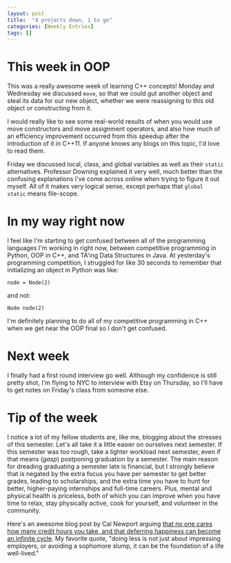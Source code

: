 ```yaml
---
layout: post
title:  "4 projects down, 1 to go"
categories: [Weekly Entries]
tags: []
---
```

# This week in OOP

This was a really awesome week of learning C++ concepts! Monday and Wednesday we discussed `move`, so that we could gut another object and steal its data for our new object, whether we were reassigning to this old object or constructing from it. 

I would really like to see some real-world results of when you would use move constructors and move assignment operators, and also how much of an efficiency improvement occurred from this speedup after the introduction of it in C++11. If anyone knows any blogs on this topic, I'd love to read them.

Friday we discussed local, class, and global variables as well as their `static` alternatives. Professor Downing explained it very well, much better than the confusing explanations I've come across online when trying to figure it out myself. All of it makes very logical sense, except perhaps that `global static` means file-scope.

# In my way right now

I feel like I'm starting to get confused between all of the programming languages I'm working in right now, between competitive programming in Python, OOP in C++, and TA'ing Data Structures in Java. At yesterday's programming competition, I struggled for like 30 seconds to remember that initializing an object in Python was like:

```
node = Node(2)
```
and not:
```
Node node(2)
```

I'm definitely planning to do all of my competitive programming in C++ when we get near the OOP final so I don't get confused.

# Next week

I finally had a first round interview go well. Although my confidence is still pretty shot, I'm flying to NYC to interview with Etsy on Thursday, so I'll have to get notes on Friday's class from someone else.

# Tip of the week

I notice a lot of my fellow students are, like me, blogging about the stresses of this semester. Let's all take it a little easier on ourselves next semester. If this semester was too rough, take a lighter workload next semester, even if that means (*gasp*) postponing graduation by a semester. The main reason for dreading graduating a semester late is financial, but I strongly believe that is negated by the extra focus you have per semester to get better grades, leading to scholarships, and the extra time you have to hunt for better, higher-paying internships and full-time careers. Plus, mental and physical health is priceless, both of which you can improve when you have time to relax, stay physically active, cook for yourself, and volunteer in the community.

Here's an awesome blog post by Cal Newport arguing [that no one cares how many credit hours you take, and that deferring happiness can become an infinite cycle](http://calnewport.com/blog/2010/09/27/how-double-majors-can-ruin-your-life-two-arguments-for-doing-less/). My favorite quote, "doing less is not just about impressing employers, or avoiding a sophomore slump, it can be the foundation of a life well-lived."